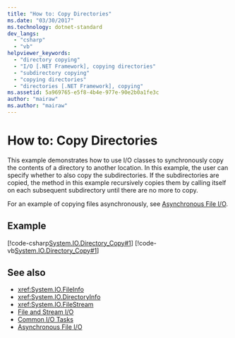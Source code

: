 ```yaml
---
title: "How to: Copy Directories"
ms.date: "03/30/2017"
ms.technology: dotnet-standard
dev_langs: 
  - "csharp"
  - "vb"
helpviewer_keywords: 
  - "directory copying"
  - "I/O [.NET Framework], copying directories"
  - "subdirectory copying"
  - "copying directories"
  - "directories [.NET Framework], copying"
ms.assetid: 5a969765-e5f8-4b4e-977e-90e2b0a1fe3c
author: "mairaw"
ms.author: "mairaw"
---
```

# How to: Copy Directories
This example demonstrates how to use I/O classes to synchronously copy the contents of a directory to another location. In this example, the user can specify whether to also copy the subdirectories. If the subdirectories are copied, the method in this example recursively copies them by calling itself on each subsequent subdirectory until there are no more to copy.  
  
 For an example of copying files asynchronously, see [Asynchronous File I/O](../../../docs/standard/io/asynchronous-file-i-o.md).  
  
## Example  
 [!code-csharp[System.IO.Directory_Copy#1](../../../samples/snippets/csharp/VS_Snippets_CLR_System/system.IO.Directory_Copy/cs/program.cs#1)]
 [!code-vb[System.IO.Directory_Copy#1](../../../samples/snippets/visualbasic/VS_Snippets_CLR_System/system.IO.Directory_Copy/vb/Program.vb#1)]  
  
## See also

- <xref:System.IO.FileInfo>  
- <xref:System.IO.DirectoryInfo>  
- <xref:System.IO.FileStream>  
- [File and Stream I/O](../../../docs/standard/io/index.md)  
- [Common I/O Tasks](../../../docs/standard/io/common-i-o-tasks.md)  
- [Asynchronous File I/O](../../../docs/standard/io/asynchronous-file-i-o.md)

